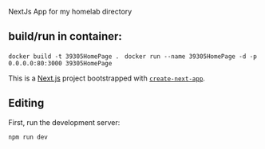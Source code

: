 NextJs App for my homelab directory

## build/run in container: 
`docker build -t 39305HomePage . `
`docker run --name 39305HomePage -d -p 0.0.0.0:80:3000 39305HomePage`


This is a [Next.js](https://nextjs.org/) project bootstrapped with [`create-next-app`](https://github.com/vercel/next.js/tree/canary/packages/create-next-app).

## Editing

First, run the development server:

```bash
npm run dev

```